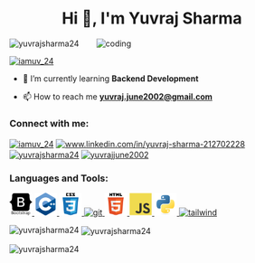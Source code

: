 <h1 align="center">Hi 👋, I'm Yuvraj Sharma</h1>
<img align="right" src="https://r7q6w9z6.rocketcdn.me/career/wp-content/uploads/2020/03/hello.gif" alt="coding" width="350">

<p align="left"> <img src="https://komarev.com/ghpvc/?username=yuvrajsharma24&label=Profile%20views&color=0e75b6&style=flat" alt="yuvrajsharma24" /> </p>

<p align="left"> <a href="https://twitter.com/iamuv_24" target="blank"><img src="https://img.shields.io/twitter/follow/iamuv_24?logo=twitter&style=for-the-badge" alt="iamuv_24" /></a> </p>

- 🌱 I’m currently learning **Backend Development**

- 📫 How to reach me **yuvraj.june2002@gmail.com**

<h3 align="left">Connect with me:</h3>
<p align="left">
<a href="https://twitter.com/iamuv_24" target="blank"><img align="center" src="https://raw.githubusercontent.com/rahuldkjain/github-profile-readme-generator/master/src/images/icons/Social/twitter.svg" alt="iamuv_24" height="30" width="40" /></a>
<a href="https://linkedin.com/in/www.linkedin.com/in/yuvraj-sharma-212702228" target="blank"><img align="center" src="https://raw.githubusercontent.com/rahuldkjain/github-profile-readme-generator/master/src/images/icons/Social/linked-in-alt.svg" alt="www.linkedin.com/in/yuvraj-sharma-212702228" height="30" width="40" /></a>
<a href="https://www.leetcode.com/yuvrajsharma24" target="blank"><img align="center" src="https://raw.githubusercontent.com/rahuldkjain/github-profile-readme-generator/master/src/images/icons/Social/leet-code.svg" alt="yuvrajsharma24" height="30" width="40" /></a>
<a href="https://auth.geeksforgeeks.org/user/yuvrajjune2002" target="blank"><img align="center" src="https://raw.githubusercontent.com/rahuldkjain/github-profile-readme-generator/master/src/images/icons/Social/geeks-for-geeks.svg" alt="yuvrajjune2002" height="30" width="40" /></a>
</p>

<h3 align="left">Languages and Tools:</h3>
<p align="left"> <a href="https://getbootstrap.com" target="_blank" rel="noreferrer"> <img src="https://raw.githubusercontent.com/devicons/devicon/master/icons/bootstrap/bootstrap-plain-wordmark.svg" alt="bootstrap" width="40" height="40"/> </a> <a href="https://www.w3schools.com/cpp/" target="_blank" rel="noreferrer"> <img src="https://raw.githubusercontent.com/devicons/devicon/master/icons/cplusplus/cplusplus-original.svg" alt="cplusplus" width="40" height="40"/> </a> <a href="https://www.w3schools.com/css/" target="_blank" rel="noreferrer"> <img src="https://raw.githubusercontent.com/devicons/devicon/master/icons/css3/css3-original-wordmark.svg" alt="css3" width="40" height="40"/> </a> <a href="https://git-scm.com/" target="_blank" rel="noreferrer"> <img src="https://www.vectorlogo.zone/logos/git-scm/git-scm-icon.svg" alt="git" width="40" height="40"/> </a> <a href="https://www.w3.org/html/" target="_blank" rel="noreferrer"> <img src="https://raw.githubusercontent.com/devicons/devicon/master/icons/html5/html5-original-wordmark.svg" alt="html5" width="40" height="40"/> </a> <a href="https://developer.mozilla.org/en-US/docs/Web/JavaScript" target="_blank" rel="noreferrer"> <img src="https://raw.githubusercontent.com/devicons/devicon/master/icons/javascript/javascript-original.svg" alt="javascript" width="40" height="40"/> </a> <a href="https://www.python.org" target="_blank" rel="noreferrer"> <img src="https://raw.githubusercontent.com/devicons/devicon/master/icons/python/python-original.svg" alt="python" width="40" height="40"/> </a> <a href="https://tailwindcss.com/" target="_blank" rel="noreferrer"> <img src="https://www.vectorlogo.zone/logos/tailwindcss/tailwindcss-icon.svg" alt="tailwind" width="40" height="40"/> </a> </p>

<p><img align="left" src="https://github-readme-stats.vercel.app/api/top-langs?username=yuvrajsharma24&show_icons=true&locale=en&layout=compact" alt="yuvrajsharma24" /></p>

<p>&nbsp;<img align="center" src="https://github-readme-stats.vercel.app/api?username=yuvrajsharma24&show_icons=true&locale=en" alt="yuvrajsharma24" /></p>

<p><img align="center" src="https://github-readme-streak-stats.herokuapp.com/?user=yuvrajsharma24&" alt="yuvrajsharma24" /></p>

